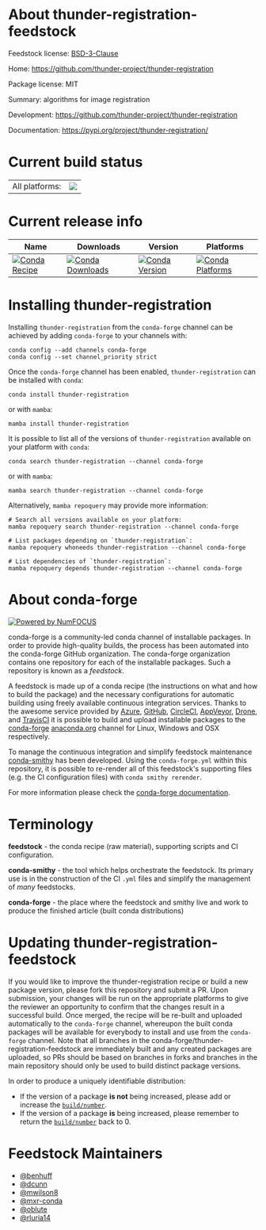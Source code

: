 About thunder-registration-feedstock
====================================

Feedstock license: [BSD-3-Clause](https://github.com/conda-forge/thunder-registration-feedstock/blob/main/LICENSE.txt)

Home: https://github.com/thunder-project/thunder-registration

Package license: MIT

Summary: algorithms for image registration

Development: https://github.com/thunder-project/thunder-registration

Documentation: https://pypi.org/project/thunder-registration/

Current build status
====================


<table><tr><td>All platforms:</td>
    <td>
      <a href="https://dev.azure.com/conda-forge/feedstock-builds/_build/latest?definitionId=8652&branchName=main">
        <img src="https://dev.azure.com/conda-forge/feedstock-builds/_apis/build/status/thunder-registration-feedstock?branchName=main">
      </a>
    </td>
  </tr>
</table>

Current release info
====================

| Name | Downloads | Version | Platforms |
| --- | --- | --- | --- |
| [![Conda Recipe](https://img.shields.io/badge/recipe-thunder--registration-green.svg)](https://anaconda.org/conda-forge/thunder-registration) | [![Conda Downloads](https://img.shields.io/conda/dn/conda-forge/thunder-registration.svg)](https://anaconda.org/conda-forge/thunder-registration) | [![Conda Version](https://img.shields.io/conda/vn/conda-forge/thunder-registration.svg)](https://anaconda.org/conda-forge/thunder-registration) | [![Conda Platforms](https://img.shields.io/conda/pn/conda-forge/thunder-registration.svg)](https://anaconda.org/conda-forge/thunder-registration) |

Installing thunder-registration
===============================

Installing `thunder-registration` from the `conda-forge` channel can be achieved by adding `conda-forge` to your channels with:

```
conda config --add channels conda-forge
conda config --set channel_priority strict
```

Once the `conda-forge` channel has been enabled, `thunder-registration` can be installed with `conda`:

```
conda install thunder-registration
```

or with `mamba`:

```
mamba install thunder-registration
```

It is possible to list all of the versions of `thunder-registration` available on your platform with `conda`:

```
conda search thunder-registration --channel conda-forge
```

or with `mamba`:

```
mamba search thunder-registration --channel conda-forge
```

Alternatively, `mamba repoquery` may provide more information:

```
# Search all versions available on your platform:
mamba repoquery search thunder-registration --channel conda-forge

# List packages depending on `thunder-registration`:
mamba repoquery whoneeds thunder-registration --channel conda-forge

# List dependencies of `thunder-registration`:
mamba repoquery depends thunder-registration --channel conda-forge
```


About conda-forge
=================

[![Powered by
NumFOCUS](https://img.shields.io/badge/powered%20by-NumFOCUS-orange.svg?style=flat&colorA=E1523D&colorB=007D8A)](https://numfocus.org)

conda-forge is a community-led conda channel of installable packages.
In order to provide high-quality builds, the process has been automated into the
conda-forge GitHub organization. The conda-forge organization contains one repository
for each of the installable packages. Such a repository is known as a *feedstock*.

A feedstock is made up of a conda recipe (the instructions on what and how to build
the package) and the necessary configurations for automatic building using freely
available continuous integration services. Thanks to the awesome service provided by
[Azure](https://azure.microsoft.com/en-us/services/devops/), [GitHub](https://github.com/),
[CircleCI](https://circleci.com/), [AppVeyor](https://www.appveyor.com/),
[Drone](https://cloud.drone.io/welcome), and [TravisCI](https://travis-ci.com/)
it is possible to build and upload installable packages to the
[conda-forge](https://anaconda.org/conda-forge) [anaconda.org](https://anaconda.org/)
channel for Linux, Windows and OSX respectively.

To manage the continuous integration and simplify feedstock maintenance
[conda-smithy](https://github.com/conda-forge/conda-smithy) has been developed.
Using the ``conda-forge.yml`` within this repository, it is possible to re-render all of
this feedstock's supporting files (e.g. the CI configuration files) with ``conda smithy rerender``.

For more information please check the [conda-forge documentation](https://conda-forge.org/docs/).

Terminology
===========

**feedstock** - the conda recipe (raw material), supporting scripts and CI configuration.

**conda-smithy** - the tool which helps orchestrate the feedstock.
                   Its primary use is in the construction of the CI ``.yml`` files
                   and simplify the management of *many* feedstocks.

**conda-forge** - the place where the feedstock and smithy live and work to
                  produce the finished article (built conda distributions)


Updating thunder-registration-feedstock
=======================================

If you would like to improve the thunder-registration recipe or build a new
package version, please fork this repository and submit a PR. Upon submission,
your changes will be run on the appropriate platforms to give the reviewer an
opportunity to confirm that the changes result in a successful build. Once
merged, the recipe will be re-built and uploaded automatically to the
`conda-forge` channel, whereupon the built conda packages will be available for
everybody to install and use from the `conda-forge` channel.
Note that all branches in the conda-forge/thunder-registration-feedstock are
immediately built and any created packages are uploaded, so PRs should be based
on branches in forks and branches in the main repository should only be used to
build distinct package versions.

In order to produce a uniquely identifiable distribution:
 * If the version of a package **is not** being increased, please add or increase
   the [``build/number``](https://docs.conda.io/projects/conda-build/en/latest/resources/define-metadata.html#build-number-and-string).
 * If the version of a package **is** being increased, please remember to return
   the [``build/number``](https://docs.conda.io/projects/conda-build/en/latest/resources/define-metadata.html#build-number-and-string)
   back to 0.

Feedstock Maintainers
=====================

* [@benhuff](https://github.com/benhuff/)
* [@dcunn](https://github.com/dcunn/)
* [@mwilson8](https://github.com/mwilson8/)
* [@mxr-conda](https://github.com/mxr-conda/)
* [@oblute](https://github.com/oblute/)
* [@rluria14](https://github.com/rluria14/)

